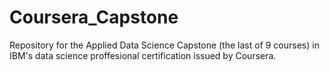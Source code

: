 # Coursera_Capstone
Repository for the Applied Data Science Capstone (the last of 9 courses) in IBM's data science proffesional certification issued by Coursera.
